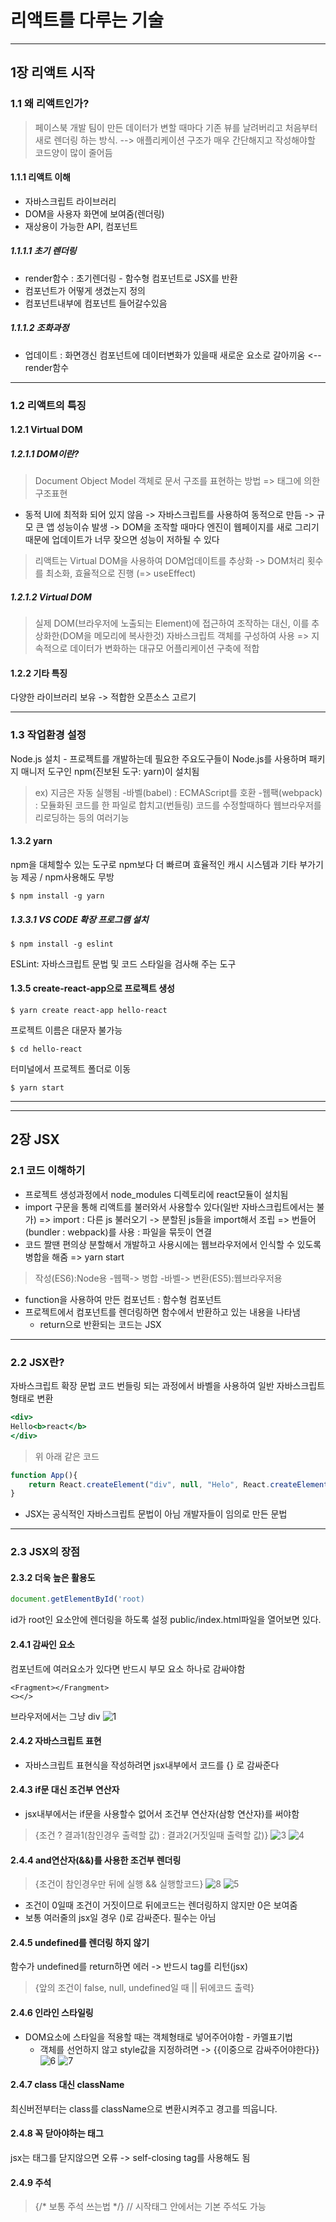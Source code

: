 # 리액트를 다루는 기술
-----

## 1장 리액트 시작

### 1.1 왜 리액트인가?
> 페이스북 개발 팀이 만든 데이터가 변할 때마다 기존 뷰를 날려버리고 처음부터 새로 렌더링 하는 방식.
--> 애플리케이션 구조가 매우 간단해지고 작성해야할 코드양이 많이 줄어듬

#### 1.1.1 리액트 이해
- 자바스크립트 라이브러리
- DOM을 사용자 화면에 보여줌(렌더링)
- 재상용이 가능한 API, 컴포넌트

##### 1.1.1.1 초기 렌더링
- render함수 : 초기렌더링 - 함수형 컴포넌트로 JSX를 반환
- 컴포넌트가 어떻게 생겼는지 정의
- 컴포넌트내부에 컴포넌트 들어갈수있음

##### 1.1.1.2 조화과정
- 업데이트 : 화면갱신
컴포넌트에 데이터변화가 있을때 새로운 요소로 갈아끼움 <-- render함수

---
### 1.2 리액트의 특징

#### 1.2.1 Virtual DOM

##### 1.2.1.1 DOM이란?
> Document Object Model
객체로 문서 구조를 표현하는 방법 => 태그에 의한 구조표현
- 동적 UI에 최적화 되어 있지 않음
    -> 자바스크립트를 사용하여 동적으로 만듬 
    -> 규모 큰 앱 성능이슈 발생
    -> DOM을 조작할 때마다 엔진이 웹페이지를 새로 그리기 때문에 업데이트가 너무 잦으면 성능이 저하될 수 있다
> 리액트는 Virtual DOM을 사용하여 DOM업데이트를 추상화 -> DOM처리 횟수를 최소화, 효율적으로 진행
(=> useEffect)

##### 1.2.1.2 Virtual DOM
> 실제 DOM(브라우저에 노출되는 Element)에 접근하여 조작하는 대신, 이를 추상화한(DOM을 메모리에 복사한것) 자바스크립트 객체를 구성하여  사용
=> 지속적으로 데이터가 변화하는 대규모 어플리케이션 구축에 적합

#### 1.2.2 기타 특징
다양한 라이브러리 보유 -> 적합한 오픈소스 고르기

-----
### 1.3 작업환경 설정
Node.js 설치 - 프로젝트를 개발하는데 필요한 주요도구들이 Node.js를 사용하며 패키지 매니저 도구인 npm(진보된 도구: yarn)이 설치됨
> ex) 지금은 자동 실행됨
-바벨(babel) : ECMAScript를 호환
-웹팩(webpack) : 모듈화된 코드를 한 파일로 합치고(번들링) 코드를 수정할때하다 웹브라우저를 리로딩하는 등의 여러기능

#### 1.3.2 yarn
npm을 대체할수 있는 도구로 npm보다 더 빠르며 효율적인 캐시 시스템과 기타 부가기능 제공 / npm사용해도 무방
```
$ npm install -g yarn
```

##### 1.3.3.1 VS CODE 확장 프로그램 설치
```
$ npm install -g eslint
```
ESLint: 자바스크립트 문법 및 코드 스타일을 검사해 주는 도구

#### 1.3.5 create-react-app으로 프로젝트 생성
```
$ yarn create react-app hello-react
```
프로젝트 이름은 대문자 불가능

```
$ cd hello-react
```
터미널에서 프로젝트 폴더로 이동

```
$ yarn start
```

-----------
-----------
## 2장 JSX

### 2.1 코드 이해하기
- 프로젝트 생성과정에서 node_modules 디렉토리에 react모듈이 설치됨
- import 구문을 통해 리액트를 불러와서 사용할수 있다(일반 자바스크립트에서는 불가)
  => import : 다른 js 불러오기
   -> 분할된 js들을 import해서 조립
    => 번들어(bundler : webpack)를 사용 : 파일을 묶듯이 연결
- 코드 짤땐 편의상 분할해서 개발하고 사용시에는 웹브라우저에서 인식할 수 있도록 병합을 해줌 => yarn start

> 작성(ES6):Node용 -웹팩-> 병합 -바벨-> 변환(ES5):웹브라우저용

- function을 사용하여 만든 컴포넌트 : 함수형 컴포넌트
- 프로젝트에서 컴포넌트를 렌더링하면 함수에서 반환하고 있는 내용을 나타냄
  - return으로 반환되는 코드는 JSX
-----

### 2.2 JSX란?
자바스크립트 확장 문법
코드 번들링 되는 과정에서 바벨을 사용하여 일반 자바스크립트 형태로 변환
```jsx
<div>
Hello<b>react</b>
</div>
```
> 위 아래 같은 코드
```javascript
function App(){
    return React.createElement("div", null, "Helo", React.createElement("b", null, "react"));
}
```
- JSX는 공식적인 자바스크립트 문법이 아님 개발자들이 임의로 만든 문법
  
-----
### 2.3 JSX의 장점

#### 2.3.2 더욱 높은 활용도
```jsx
document.getElementById('root)
```
id가 root인 요소안에 렌더링을 하도록 설정
public/index.html파일을 열어보면 있다.

#### 2.4.1 감싸인 요소
컴포넌트에 여러요소가 있다면 반드시 부모 요소 하나로 감싸야함
```
<Fragment></Frangment>
<></>
```
브라우저에서는 그냥 div
![1](./img/1.png)


#### 2.4.2 자바스크립트 표현
- 자바스크립트 표현식을 작성하려면 jsx내부에서 코드를 {} 로 감싸준다

#### 2.4.3 if문 대신 조건부 연산자
- jsx내부에서는 if문을 사용할수 없어서 조건부 연산자(삼항 연산자)를 써야함
> {조건 ? 결과1(참인경우 출력할 값) : 결과2(거짓일때 출력할 값)}
![3](./img/3.png)
![4](./img/4.png)

#### 2.4.4 and연산자(&&)를 사용한 조건부 렌더링
>  {조건이 참인경우만 뒤에 실행 && 실행할코드}
![8](./img/8.png)
![5](./img/5.png)

- 조건이 0일때 조건이 거짓이므로 뒤에코드는 렌더링하지 않지만 0은 보여줌
- 보통 여러줄의 jsx일 경우 ()로 감싸준다. 필수는 아님
  
#### 2.4.5 undefined를 렌더링 하지 않기
함수가 undefined를 return하면 에러
-> 반드시 tag를 리턴(jsx)

> {앞의 조건이 false, null, undefined일 때 || 뒤에코드 출력}
 
#### 2.4.6 인라인 스타일링
- DOM요소에 스타일을 적용할 때는 객체형태로 넣어주어야함 - 카멜표기법
  - 객체를 선언하지 않고 style값을 지정하려면
    -> {{이중으로 감싸주어야한다}}
![6](./img/6.png)
![7](./img/7.png)

#### 2.4.7 class 대신 className
최신버전부터는 class를 className으로 변환시켜주고 경고를 띄웁니다.

#### 2.4.8 꼭 닫아야하는 태그
jsx는 태그를 닫지않으면 오류
-> self-closing tag를 사용해도 됨

#### 2.4.9 주석
> {/* 보통 주석 쓰는법 */}
> // 시작태그 안에서는 기본 주석도 가능
